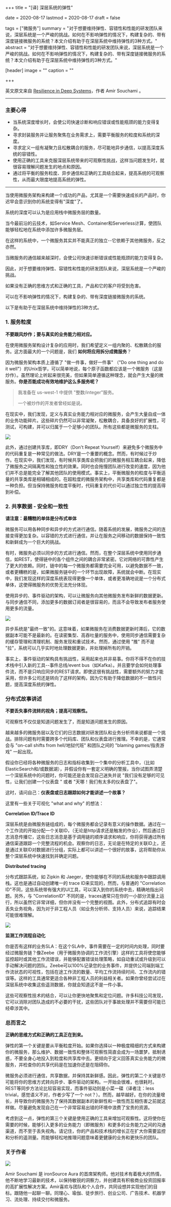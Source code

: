+++
title = "[译] 深层系统的弹性"

date = 2020-08-17
lastmod = 2020-08-17
draft = false

tags = ["微服务"]
summary = "对于想要维持弹性、容错性和性能的研发团队来说，深层系统是一个严峻的挑战。如何在不影响弹性的情况下，构建复杂的、带有深度链接微服务的系统？本文介绍有助于在深层系统中维持弹性的3种方式。"
abstract = "对于想要维持弹性、容错性和性能的研发团队来说，深层系统是一个严峻的挑战。如何在不影响弹性的情况下，构建复杂的、带有深度链接微服务的系统？本文介绍有助于在深层系统中维持弹性的3种方式。"

[header]
image = ""
caption = ""

+++

英文原文来自 [Resilience in Deep Systems](https://www.infoq.com/articles/resilience-deep-systems/)，作者  Amir Souchami 。

-----------------------

### 主要心得

- 当系统深度增长时，会使公司快速诊断和响应错误或性能瓶颈的能力变得复杂。
- 寻求封装服务并让服务聚焦在业务需求上，需要平衡服务的粒度和系统的深度。
- 寻求定义一组有凝聚力且松散耦合的服务，尽可能地异步通信，以提高深度系统的容错性。
- 使用正确的工具来克服深层系统带来的可观察性挑战，这样当问题发生时，就很容易理解问题发生的地点和原因。
- 通过将平衡的服务粒度、异步通信和正确的工具结合起来，提高系统的可观察性，从而最大限度地提高系统的弹性。

--------

当使用微服务架构来构建一个成功的产品，尤其是一个需要快速成长的产品时，你迟早会意识到你的系统变得有"深度"了。

系统的深度可以认为是应用栈中微服务层的数量。

当今最前沿的云技术，如Service Mesh、Container和Serverless计算，使团队能够轻松地在系统中添加许多微服务层。

在这样的系统中，一个微服务其实并不能真正的独立--它依赖于其他微服务，反之亦然。

当微服务的通信越来越深时，会使公司快速诊断错误或性能瓶颈的能力变得复杂。

因此，对于想要维持弹性、容错性和性能的研发团队来说，深层系统是一个严峻的挑战。

如果没有正确的思维方式和正确的工具，产品和它的客户将受到危害。

可以在不影响弹性的情况下，构建复杂的、带有深度链接微服务的系统。

以下是有助于在深层系统中维持弹性的3种方式。

### 1. 服务粒度

**不要跟风炒作；要与真实的业务能力相对应。**

在使用微服务架构设计复杂的应用时，我们希望定义一组内聚的、松散耦合的服务。这方面最大的一个问题是，我们 **如何将应用拆分成微服务**？

因为微服务架构本质上遵循了 "做一件事，做好一件事" （"Do one thing and do it well"）的Unix哲学，可以简单地说，每个原子函数都应该是一个微服务（这是炒作）。虽然理论上听起来很完美，但如果简单遵循这种理念，就会产生大量的微服务。**你是否能成功有效地维护这么多服务呢？**

> 我准备在 us-west-1 中提供 "整数/integer"服务。
>
> 一个被炒作的开发者曾经如是说。

在现实中，我们发现，定义与真实业务能力相对应的微服务，会产生大量自成一体的业务功能碎片。这些碎片仍然可以非常凝聚，松散耦合，具备良好的扩展性，可测试，可构建，并可以归属于一个足够小的团队。所有这些都是微服务的支柱。

![](images/pillars-of-microservices.jpg)

此外，通过创建共享库，即DRY（Don't Repeat Yourself）来避免多个微服务中的代码重复是一种常见的做法。DRY是一个重要的概念。然而，有时候过于炒作。在现实中，我们发现，有时候共享类库会把我们的微服务相互耦合起来，降低了微服务之间隔离性和独立性的效果。同时也会拖慢团队进行改变的速度，因为他们并不总是能完全了解其他团队的使用模式。事实上，平衡微服务的粒度与平衡适量的共享类库是相辅相成的。在超粒度的微服务架构中，共享类库和代码重复都是一种负担。但当保持微服务粒度平衡时，代码重复的代价可以通过独立性的提高得到补偿。

### 2. 共享数据 - 安全和一致性

**请注意：最糟糕的单体是分布式单体**

微服务可以用各种同步和异步的方式进行通信。随着系统的发展，微服务之间的连接变得更加复杂。以容错的方式进行通信，并让在服务之间移动的数据保持一致性和新鲜成为一个巨大的挑战。

有时，微服务必须以同步的方式进行通信。然而，在整个深层系统中使用同步通信，如REST，使得链中的各个组件之间的耦合非常紧密。它对网络的可靠性产生了更大的依赖。同时，链中的每一个微服务都需要完全可用，以避免数据不一致，或者更糟糕的是，如果微服务链中的一个环节出现故障，系统就会中断。在现实中，我们发现这样的深度系统表现得更像一个单体，或者更准确地说是一个分布式单体，这使得微服务的优势无法充分体现。

使用异步的、事件驱动的架构，可以让微服务向其他微服务发布新鲜的数据更新。与同步通信不同，添加更多的数据订阅者是很容易的，而且不会导致发布者服务使用更多的流量。

![](images/asynchronous-event-driven-architecture-microservices.jpg)

异步系统是"最终一致"的。这意味着，如果微服务在消费数据更新时滞后，它的数据副本可能不是最新的。在读密集型、高吞吐量的服务中，使用同步通信需要复杂的缓存管理和清理机制、服务发现和重试技术。然而，通过使用 "推" 而不是 "拉"，系统可以几乎实时地处理数据更新，并处理掉所有的开销。

事实上，事件驱动的架构具有挑战性，采用起来也并非易事。你将不得不在你的技术栈中引入新的工具--事件总线/event bus（如Kafka）。并且要学会如何处理事件流，而不是只响应同步的REST请求。即使这很有挑战性，需要额外的努力才能采用，但许多公司还是转向了这样的架构，因为它有助于降低数据的不一致性问题，提高深度系统的弹性。

### 分布式故事讲述

**不要丢失事件流转的视角；提高可观察性。**

可观察性不仅仅是知道问题发生了，而是知道问题发生的原因。

越来越多的微服务层以及它们的日志数据对研发团队和业务分析师来说都是一个挑战。排除问题有时需要跨多个代码库、团队和仪表盘进行推理。不幸的是，它通常会与 "on-call shifts from hell/地狱代班" 和团队之间的 "blaming games/指责游戏" 一起出现。

假设你已经将各种微服务的日志和指标收集到一个集中的分析工具中，（比如ElasticSearch和/或数据湖），并假设你有一套定义明确的警报，当你试图弄清楚一个深层系统中的问题时，你可能还是会发现自己迷失并说 "我们没有足够的可见性，让我们创建一个仪表盘 " 或者 "天哪！我们有太多的仪表盘了"。

这时，请问自己：**仪表盘或日志跟踪如何才能讲述一个故事？**

这里有一些关于可视化 "what and why" 的想法：

**Correlation ID/Trace ID**

深层系统是由微服务链组成的，每个微服务都会记录有意义的操作数据。通过在一个工作流的开始分配一个关联ID，（无论是http请求还是触发的作业），然后通过日志消息传播它，这些日志消息是基于调用链的顺序请求和响应，你将获得通过所有通信渠道跟踪一个完整流程的机会。观察你的日志，无论是在特定的关联ID上，还是通过关联ID对数据进行分组，实际上都可以讲述一个很好的故事，这将帮助你从整个深层系统中快速找到并确定问题。

**Distributed tracing**

分布式跟踪系统，如 Zipkin 和 Jaeger，使你能够在不同的系统和服务中跟踪调用栈。这也是通过自动创建唯一的 trace ID来实现的，然而，与普通的 "Correlation ID"不同，这些系统带有强大的UI工具，可以深入到你的系统中去，精确地指出问题。另外，与 "CorrelationID" 不同的是，traces通常只在你的一小部分流量上运行，所以虽然它非常详细，但你并没有一个完整的视图。此外，分布式追踪有时会丢失业务视角，因为对于非工程人员（如业务分析师、支持人员）来说，追踪结果可能很难理解。

![](images/distributed-tracing-systems-zipkin.jpg)

**监测工作流程自动化**

你是否有这样的业务SLA：在这个SLA中，事件需要在一定的时间内处理，同时要经过微服务链？像Zeebe（用于微服务协调的工作流引擎）这样的工具将使您能够监控超时或其他工作流错误，并能够配置错误处理策略，如自动重试或升级到可以手动解决问题的团队。Zeebe可以100%记录您的业务事件，并提供公司端到端工作流状态的可视性，包括在途工作流的数量、平均工作流持续时间、工作流内的错误等。这样的工具通常更适合各种非工程人员的利益相关者。如果你曾经尝试过在深层系统中收集这些遥测数据，你就会知道这不是一件小事。

这些可观察性技术的结合，可以让你更快地聚焦和定位问题。许多科技公司发现，它可以消除对团队造成的不必要的干扰，这些团队对于事故处理并不需要但可能已经牵涉其中。

### 总而言之

**正确的思维方式和正确的工具正在到来。**

弹性的第一个关键是要从平衡粒度开始。如果你选择以一种极度精细的方式来构建你的微服务，那么维护、数据一致性和整体可观察性简直会成为一场噩梦。抵制诱惑，不要全身心地投入到粒度和共享库中去。更倾向于定义回答真实业务能力的微服务，并检查你的共享代码是在加速你还是在阻碍你。

微服务必须进行通信，共享数据，并保持其新鲜感。因此，弹性的第二个关键是尽可能将你的思维方式转向异步、事件驱动的架构。一开始会很难，也很耗时。REST等同步方法论比较容易实现，而事件驱动则是小菜一碟（译者注：less trivial，感觉语义不对，作者少写了一个 not？）。然而，越早越好。在你的流量增长，并导致你的微服务为了保持其数据副本的新鲜性和一致性而互相伤害之前就这样做。尽量避免发现自己在一个非常容易出错的环境中浪费了宝贵的资源。

考虑到这一点，弹性的第三个关键是使用正确的工具来增加可观察性。这将使你在需要的时候，能够引入更多的业务能力（即微服务）和更多的业务能力之间的沟通渠道，而不至于丢失视角。请记住，你的产品和技术栈的增长正在扩大你需要监控和分析的遥测量。而能够轻松地推理问题意味着更健康的业务和更快乐的团队。

### 关于作者

![](images/Amir-Souchami.jpg)

Amir Souchami 是 ironSource Aura 的首席架构师。他对技术有着极大的热情，他不断地学习最新的技术，以保持敏锐的洞察力，并创建具有积极商业投资回报率的高扩展性解决方案。Amir喜欢与团队和个人合作，共同设想并实现他们的目标。跟随他一起聊一聊。同理心、瑜伽、徒步旅行、创业公司、广告技术、机器学习、流处理、持续交付和微服务。

